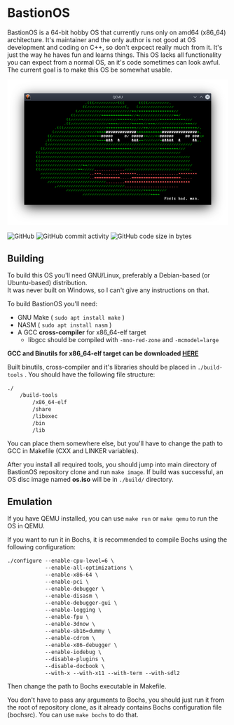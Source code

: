 # BastionOS

BastionOS is a 64-bit hobby OS that currently runs only on amd64 (x86_64) architecture. It's maintainer and the only author is not good at OS development and coding on C++, so don't expcect really much from it. It's just the way he haves fun and learns things. This OS lacks all functionality you can expect from a normal OS, an it's code sometimes can look awful. The current goal is to make this OS be somewhat usable.

![OS Screenshot](./os_feels.png)

![GitHub](https://img.shields.io/github/license/TheArturZh/BastionOS)
![GitHub commit activity](https://img.shields.io/github/commit-activity/m/TheArturZh/BastionOS)
![GitHub code size in bytes](https://img.shields.io/github/languages/code-size/TheArturZh/BastionOS)

## Building

To build this OS you'll need GNU/Linux, preferably a Debian-based (or Ubuntu-based) distribution.  
It was never built on Windows, so I can't give any instructions on that.  
  
To build BastionOS you'll need:

- GNU Make ( `sudo apt install make` )
- NASM ( `sudo apt install nasm` )
- A GCC **cross-compiler** for x86_64-elf target
  - libgcc should be compiled with `-mno-red-zone` and `-mcmodel=large`

**GCC and Binutils for x86_64-elf target can be downloaded [HERE](https://github.com/TheArturZh/BastionOS-Build-Tools/releases "Toolchain releases")**

Built binutils, cross-compiler and it's libraries should be placed in `./build-tools` . You should have the following file structure:

    ./
        /build-tools
            /x86_64-elf
            /share
            /libexec
            /bin
            /lib

You can place them somewhere else, but you'll have to change the path to GCC in Makefile (CXX and LINKER variables).

After you install all required tools, you should jump into  main directory of BastionOS repository clone and run `make image`. If build was successful, an OS disc image named **os.iso** will be in `./build/` directory.

## Emulation

If you have QEMU installed, you can use `make run` or `make qemu` to run the OS in QEMU.

If you want to run it in Bochs, it is recommended to compile Bochs using the following configuration:  

    ./configure --enable-cpu-level=6 \
                --enable-all-optimizations \
                --enable-x86-64 \
                --enable-pci \
                --enable-debugger \
                --enable-disasm \
                --enable-debugger-gui \
                --enable-logging \
                --enable-fpu \
                --enable-3dnow \
                --enable-sb16=dummy \
                --enable-cdrom \
                --enable-x86-debugger \
                --enable-iodebug \
                --disable-plugins \
                --disable-docbook \
                --with-x --with-x11 --with-term --with-sdl2

Then change the path to Bochs executable in Makefile.

You don't have to pass any arguments to Bochs, you should just run it from the root of repository clone, as it already contains Bochs configuration file (bochsrc). You can use `make bochs` to do that.
